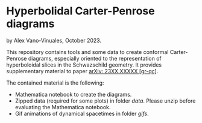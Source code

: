 # Hyperbolidal Carter-Penrose diagrams
by Alex Vano-Vinuales, October 2023. 

This repository contains tools and some data to create conformal Carter-Penrose diagrams, especially oriented to the representation of hyperboloidal slices in the Schwazschild geometry. It provides supplementary material to paper [arXiv: 23XX.XXXXX [gr-qc]](website). 

The contained material is the following: 
* Mathematica notebook to create the diagrams. 
* Zipped data (required for some plots) in folder *data*. Please unzip before evaluating the Mathematica notebook. 
* Gif animations of dynamical spacetimes in folder *gifs*. 
